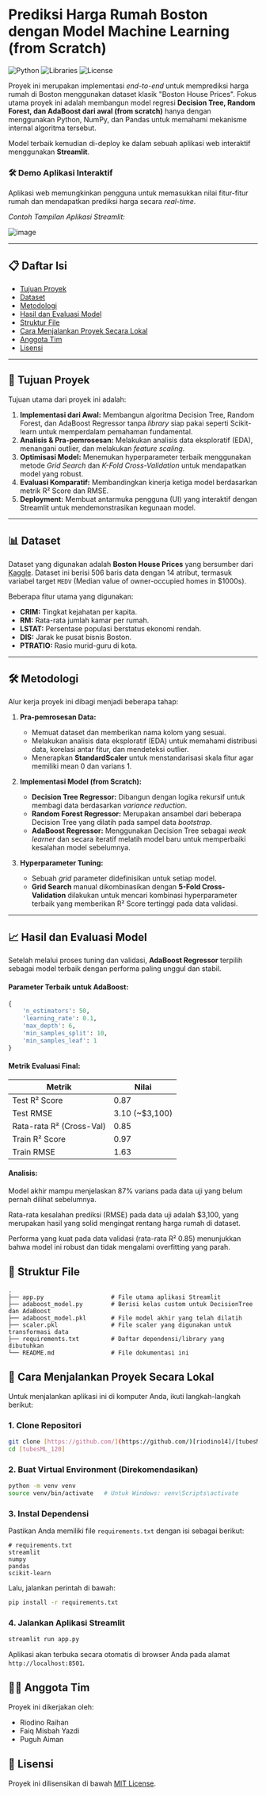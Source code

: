 


# Prediksi Harga Rumah Boston dengan Model Machine Learning (from Scratch)

![Python](https://img.shields.io/badge/Python-3.9%2B-blue.svg)
![Libraries](https://img.shields.io/badge/Libraries-Pandas%2C%20NumPy%2C%20Streamlit-orange.svg)
![License](https://img.shields.io/badge/License-MIT-green.svg)

Proyek ini merupakan implementasi *end-to-end* untuk memprediksi harga rumah di Boston menggunakan dataset klasik "Boston House Prices". Fokus utama proyek ini adalah membangun model regresi **Decision Tree, Random Forest, dan AdaBoost dari awal (from scratch)** hanya dengan menggunakan Python, NumPy, dan Pandas untuk memahami mekanisme internal algoritma tersebut.

Model terbaik kemudian di-deploy ke dalam sebuah aplikasi web interaktif menggunakan **Streamlit**.

### 🛠️ Demo Aplikasi Interaktif

Aplikasi web memungkinkan pengguna untuk memasukkan nilai fitur-fitur rumah dan mendapatkan prediksi harga secara *real-time*.

*Contoh Tampilan Aplikasi Streamlit:*

![image](https://github.com/user-attachments/assets/606d7a7d-d62a-494b-a17d-caf0a473b4c0)


---

## 📋 Daftar Isi
- [Tujuan Proyek](#-tujuan-proyek)
- [Dataset](#-dataset)
- [Metodologi](#-metodologi)
- [Hasil dan Evaluasi Model](#-hasil-dan-evaluasi-model)
- [Struktur File](#-struktur-file)
- [Cara Menjalankan Proyek Secara Lokal](#-cara-menjalankan-proyek-secara-lokal)
- [Anggota Tim](#-anggota-tim)
- [Lisensi](#-lisensi)

---

## 🎯 Tujuan Proyek
Tujuan utama dari proyek ini adalah:
1.  **Implementasi dari Awal:** Membangun algoritma Decision Tree, Random Forest, dan AdaBoost Regressor tanpa *library* siap pakai seperti Scikit-learn untuk memperdalam pemahaman fundamental.
2.  **Analisis & Pra-pemrosesan:** Melakukan analisis data eksploratif (EDA), menangani outlier, dan melakukan *feature scaling*.
3.  **Optimisasi Model:** Menemukan hyperparameter terbaik menggunakan metode *Grid Search* dan *K-Fold Cross-Validation* untuk mendapatkan model yang robust.
4.  **Evaluasi Komparatif:** Membandingkan kinerja ketiga model berdasarkan metrik R² Score dan RMSE.
5.  **Deployment:** Membuat antarmuka pengguna (UI) yang interaktif dengan Streamlit untuk mendemonstrasikan kegunaan model.

---

## 📊 Dataset
Dataset yang digunakan adalah **Boston House Prices** yang bersumber dari [Kaggle](https://www.kaggle.com/datasets/vikrishnan/boston-house-prices). Dataset ini berisi 506 baris data dengan 14 atribut, termasuk variabel target `MEDV` (Median value of owner-occupied homes in $1000s).

Beberapa fitur utama yang digunakan:
- **CRIM:** Tingkat kejahatan per kapita.
- **RM:** Rata-rata jumlah kamar per rumah.
- **LSTAT:** Persentase populasi berstatus ekonomi rendah.
- **DIS:** Jarak ke pusat bisnis Boston.
- **PTRATIO:** Rasio murid-guru di kota.

---

## 🛠️ Metodologi
Alur kerja proyek ini dibagi menjadi beberapa tahap:

1.  **Pra-pemrosesan Data:**
    - Memuat dataset dan memberikan nama kolom yang sesuai.
    - Melakukan analisis data eksploratif (EDA) untuk memahami distribusi data, korelasi antar fitur, dan mendeteksi outlier.
    - Menerapkan **StandardScaler** untuk menstandarisasi skala fitur agar memiliki mean 0 dan varians 1.

2.  **Implementasi Model (from Scratch):**
    - **Decision Tree Regressor:** Dibangun dengan logika rekursif untuk membagi data berdasarkan *variance reduction*.
    - **Random Forest Regressor:** Merupakan ansambel dari beberapa Decision Tree yang dilatih pada sampel data *bootstrap*.
    - **AdaBoost Regressor:** Menggunakan Decision Tree sebagai *weak learner* dan secara iteratif melatih model baru untuk memperbaiki kesalahan model sebelumnya.

3.  **Hyperparameter Tuning:**
    - Sebuah *grid* parameter didefinisikan untuk setiap model.
    - **Grid Search** manual dikombinasikan dengan **5-Fold Cross-Validation** dilakukan untuk mencari kombinasi hyperparameter terbaik yang memberikan R² Score tertinggi pada data validasi.

---

## 📈 Hasil dan Evaluasi Model
Setelah melalui proses tuning dan validasi, **AdaBoost Regressor** terpilih sebagai model terbaik dengan performa paling unggul dan stabil.

#### Parameter Terbaik untuk AdaBoost:
```python
{
    'n_estimators': 50,
    'learning_rate': 0.1,
    'max_depth': 6,
    'min_samples_split': 10,
    'min_samples_leaf': 1
}
````

#### Metrik Evaluasi Final:

| Metrik                  | Nilai            |
|-------------------------|------------------|
| Test R² Score           | 0.87             |
| Test RMSE               | 3.10 (\~$3,100)   |
| Rata-rata R² (Cross-Val) | 0.85             |
| Train R² Score          | 0.97             |
| Train RMSE              | 1.63             |

#### Analisis:

Model akhir mampu menjelaskan 87% varians pada data uji yang belum pernah dilihat sebelumnya.

Rata-rata kesalahan prediksi (RMSE) pada data uji adalah $3,100, yang merupakan hasil yang solid mengingat rentang harga rumah di dataset.

Performa yang kuat pada data validasi (rata-rata R² 0.85) menunjukkan bahwa model ini robust dan tidak mengalami overfitting yang parah.

## 📁 Struktur File

```
.
├── app.py                   # File utama aplikasi Streamlit
├── adaboost_model.py        # Berisi kelas custom untuk DecisionTree dan AdaBoost
├── adaboost_model.pkl       # File model akhir yang telah dilatih
├── scaler.pkl               # File scaler yang digunakan untuk transformasi data
├── requirements.txt         # Daftar dependensi/library yang dibutuhkan
└── README.md                # File dokumentasi ini
```

## 🚀 Cara Menjalankan Proyek Secara Lokal

Untuk menjalankan aplikasi ini di komputer Anda, ikuti langkah-langkah berikut:

### 1\. Clone Repositori

```bash
git clone [https://github.com/](https://github.com/)[riodino14]/[tubesML_120].git
cd [tubesML_120]
```

### 2\. Buat Virtual Environment (Direkomendasikan)

```bash
python -m venv venv
source venv/bin/activate   # Untuk Windows: venv\Scripts\activate
```

### 3\. Instal Dependensi

Pastikan Anda memiliki file `requirements.txt` dengan isi sebagai berikut:

```
# requirements.txt
streamlit
numpy
pandas
scikit-learn
```

Lalu, jalankan perintah di bawah:

```bash
pip install -r requirements.txt
```

### 4\. Jalankan Aplikasi Streamlit

```bash
streamlit run app.py
```

Aplikasi akan terbuka secara otomatis di browser Anda pada alamat `http://localhost:8501`.

## 🧑‍💻 Anggota Tim

Proyek ini dikerjakan oleh:

  - Riodino Raihan 
  - Faiq Misbah Yazdi 
  - Puguh Aiman 

## 📜 Lisensi

Proyek ini dilisensikan di bawah [MIT License](https://opensource.org/licenses/MIT).



